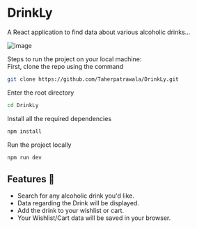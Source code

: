 # DrinkLy
A React application to find data about various alcoholic drinks...


![image](https://github.com/Taherpatrawala/DrinkLy/assets/109360109/9cd48d45-49eb-4b05-a004-e706489f0efd)

Steps to run the project on your local machine:
<br>
First, clone the repo using the command
```sh
git clone https://github.com/Taherpatrawala/DrinkLy.git

```

Enter the root directory
```sh
cd DrinkLy
```
Install all the required dependencies
```sh
npm install
```
Run the project locally
```sh
npm run dev
```
## Features 🌟
- Search for any alcoholic drink you'd like.
- Data regarding the Drink will be displayed.
- Add the drink to your wishlist or cart.
- Your Wishlist/Cart data will be saved in your browser.
